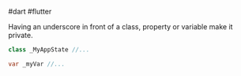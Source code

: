 #dart #flutter

Having an underscore in front of a class, property or variable make it private.

```dart
class _MyAppState //...

var _myVar //...
```